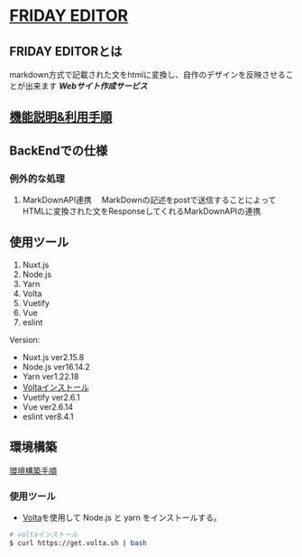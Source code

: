 # [FRIDAY EDITOR](https://www.fridayeditor.click/)

## FRIDAY EDITORとは
markdown方式で記載された文をhtmlに変換し、自作のデザインを反映させることが出来ます ***Webサイト作成サービス***

## [機能説明&利用手順](https://www.fridayeditor.click/explanation)

## BackEndでの仕様

### 例外的な処理
1. MarkDownAPI連携
　MarkDownの記述をpostで送信することによって
  HTMLに変換された文をResponseしてくれるMarkDownAPIの連携


## 使用ツール
1. Nuxt.js
2. Node.js
3. Yarn
4. Volta
5. Vuetify
6. Vue
7. eslint


Version:  
- Nuxt.js ver2.15.8
- Node.js ver16.14.2
- Yarn ver1.22.18
- [Voltaインストール](https://docs.volta.sh/guide/getting-started)
- Vuetify ver2.6.1
- Vue ver2.6.14
- eslint ver8.4.1


## 環境構築
[環境構築手順](/reference/frontend.md)

### 使用ツール

- [Volta](https://docs.volta.sh/guide/getting-started)を使用して Node.js と yarn をインストールする。

```bash
# voltaインストール
$ curl https://get.volta.sh | bash
```
